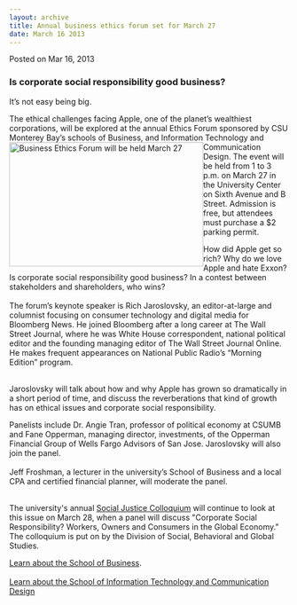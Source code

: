 ```yaml
---
layout: archive
title: Annual business ethics forum set for March 27
date: March 16 2013
---
```





<span class="date">Posted on Mar 16, 2013    </span>
<h3>Is corporate social responsibility good business?</h3>
<p>It&#x2019;s not easy being big.</p>
<p>The ethical challenges facing Apple, one of the planet&#x2019;s
wealthiest corporations, will be explored at the annual Ethics
Forum sponsored by CSU Monterey Bay&#x2019;s schools of Business, and
Information&#xA0;<img alt="Business Ethics Forum will be held March 27" src="http://news.csumb.edu/sites/default/files/65/attachments/news/images/business-ethics.jpg" style="float:left; width:350px; height:224px">Technology and
Communication Design. The event will be held from 1 to 3 p.m. on
March 27 in the University Center on Sixth Avenue and B Street.
Admission is free, but attendees must purchase a $2 parking
permit.</img></p>
<p>How did Apple get so rich? Why do we love Apple and hate Exxon?
Is corporate social responsibility good business? In a contest
between stakeholders and shareholders, who wins?<br>
<br>
The forum&#x2019;s keynote speaker is Rich Jaroslovsky, an editor-at-large
and columnist focusing on consumer technology and digital media for
Bloomberg News. He joined Bloomberg after a long career at The Wall
Street Journal, where he was White House correspondent, national
political editor and the founding managing editor of The Wall
Street Journal Online. He makes frequent appearances on National
Public Radio&#x2019;s &#x201C;Morning Edition&#x201D; program.</br></br></p>
<p>Jaroslovsky will talk about how and why Apple has grown so
dramatically in a short period of time, and discuss the
reverberations that kind of growth has on ethical issues and
corporate social responsibility.</p>
<p>Panelists include Dr. Angie Tran, professor of political economy
at CSUMB and Fane Opperman, managing director, investments, of the
Opperman Financial Group of Wells Fargo Advisors of San Jose.
Jaroslovsky will also join the panel.<br>
<br>
Jeff Froshman, a lecturer in the university&#x2019;s School of Business
and a local CPA and certified financial planner, will moderate the
panel.</br></br></p>
<p>The university&apos;s annual <a href="../16/social-justice-colloquium-looks-corporate-social-responsibility.html" rel="nofollow">Social Justice Colloquium</a> will continue to look
at this issue on March 28, when a panel will discuss &quot;Corporate
Social Responsibility? Workers, Owners and Consumers in the Global
Economy.&quot; The colloquium is put on by the Division of Social,
Behavioral and Global Studies.</p>
<p><a href="http://csumb.edu/business" rel="nofollow">Learn about
the School of Business</a>.<br>
<br>
<a href="http://itcd.csumb.edu/" rel="nofollow">Learn about the
School of Information Technology and Communication Design</a><br>
<br>
<br>
&#xA0;</br></br></br></br></br></p>





